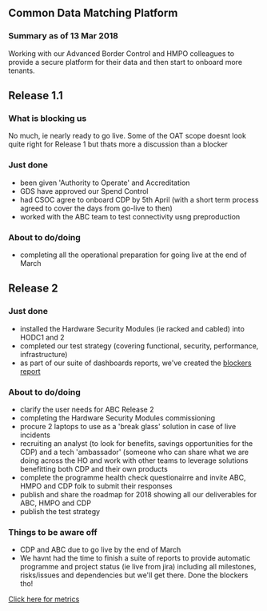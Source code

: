 ## Common Data Matching Platform

### Summary as of 13 Mar 2018
Working with our Advanced Border Control and HMPO colleagues to provide a secure platform for their data and then start to onboard more tenants.

## Release 1.1

### What is blocking us
No much, ie nearly ready to go live. Some of the OAT scope doesnt look quite right for Release 1 but thats more a discussion than a blocker

### Just done
- been given 'Authority to Operate' and Accreditation
- GDS have approved our Spend Control
- had CSOC agree to onboard CDP by 5th April (with a short term process agreed to cover the days from go-live to then)
- worked with the ABC team to test connectivity usng preproduction

### About to do/doing
- completing all the operational preparation for going live at the end of March

## Release 2

### Just done
- installed the Hardware Security Modules (ie racked and cabled) into HODC1 and 2
- completed our test strategy (covering functional, security, performance, infrastructure)
- as part of our suite of dashboards reports, we've created the [blockers report](https://collaboration.homeoffice.gov.uk/display/CDP/Blockers)

### About to do/doing
- clarify the user needs for ABC Release 2
- completing the Hardware Security Modules commissioning
- procure 2 laptops to use as a 'break glass' solution in case of live incidents
- recruiting an analyst (to look for benefits, savings opportunities for the CDP) and a tech 'ambassador' (someone who can share what we are doing across the HO and work with other teams to leverage solutions benefitting both CDP and their own products
- complete the programme health check questionairre and invite ABC, HMPO and CDP folk to submit their responses
- publish and share the roadmap for 2018 showing all our deliverables for ABC, HMPO and CDP
- publish the test strategy

### Things to be aware off
 - CDP and ABC due to go live by the end of March
 - We havnt had the time to finish a suite of reports to provide automatic programme and project status (ie live from jira) including all milestones, risks/issues and dependencies but we'll get there. Done the blockers tho!

 
[Click here for metrics](metrics2.html)
